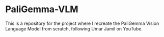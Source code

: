 # PaliGemma-VLM
This is a repository for the project where I recreate the PaliGemma Vision Language Model from scratch, following Umar Jamil on YouTube.
